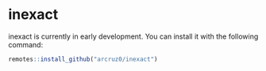 # inexact

inexact is currently in early development. You can install it with the following command:

```r
remotes::install_github("arcruz0/inexact")
```
